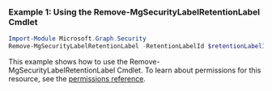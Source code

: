 ### Example 1: Using the Remove-MgSecurityLabelRetentionLabel Cmdlet
```powershell
Import-Module Microsoft.Graph.Security
Remove-MgSecurityLabelRetentionLabel -RetentionLabelId $retentionLabelId
```
This example shows how to use the Remove-MgSecurityLabelRetentionLabel Cmdlet.
To learn about permissions for this resource, see the [permissions reference](/graph/permissions-reference).
